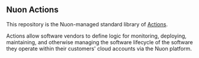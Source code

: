 ## Nuon Actions

This repository is the Nuon-managed standard library of [Actions](TODO).

Actions allow software vendors to define logic for monitoring, deploying, maintaining, and otherwise managing the software lifecycle of the software they operate within their customers' cloud accounts via the Nuon platform.